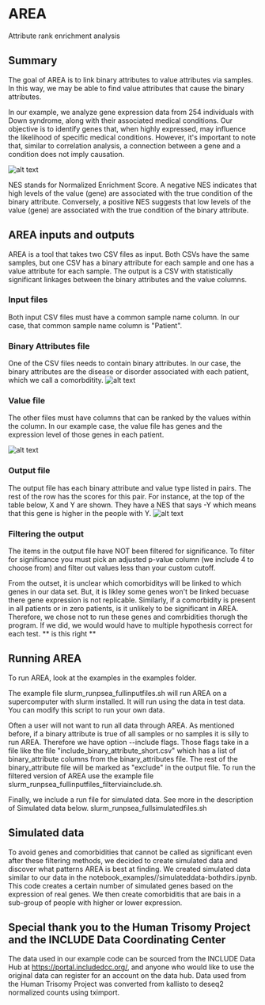 # AREA

Attribute rank enrichment analysis

## Summary

The goal of AREA is to link binary attributes to value attributes via samples. In this way, we may be able to find value attributes that cause the binary attributes.

In our example, we analyze gene expression data from 254 individuals with Down syndrome, along with their associated medical conditions. Our objective is to identify genes that, when highly expressed, may influence the likelihood of specific medical conditions.  However, it's important to note that, similar to correlation analysis, a connection between a gene and a condition does not imply causation. 

![alt text](https://github.com/Dowell-Lab/psea/blob/main/src/images/results_example_NES.png "results example")

NES stands for Normalized Enrichment Score. A negative NES indicates that high levels of the value (gene) are associated with the true condition of the binary attribute. Conversely, a positive NES suggests that low levels of the value (gene) are associated with the true condition of the binary attribute.

## AREA inputs and outputs

AREA is a tool that takes two CSV files as input. Both CSVs have the same samples, but one CSV has a binary attribute for each sample and one has a value attribute for each sample. The output is a CSV with statistically significant linkages between the binary attributes and the value columns. 

### Input files

Both input CSV files must have a common sample name column. 
In our case, that common sample name column is "Patient".

### Binary Attributes file

One of the CSV files needs to contain binary attributes. In our case, the binary attributes are the disease or disorder associated with each patient, which we call a comorbditity. 
![alt text](https://github.com/Dowell-Lab/psea/blob/main/src/images/binary_attributes_df.png "binary attributes csv")

### Value file

The other files must have columns that can be ranked by the values within the column. In our example case, the value file has genes and the expression level of those genes in each patient. 

![alt text](https://github.com/Dowell-Lab/psea/blob/main/src/images/value_df.png "Value csv")

### Output file

The output file has each binary attribute and value type listed in pairs. The rest of the row has the scores for this pair. For instance, at the top of the table below, X and Y are shown. They have a NES that says -Y which means that this gene is higher in the people with Y.
![alt text](https://github.com/Dowell-Lab/psea/blob/main/src/images/results_example_NES.png "results example")

### Filtering the output

The items in the output file have NOT been filtered for significance. To filter for significance you must pick an adjusted p-value column (we include 4 to choose from) and filter out values less than your custom cutoff. 

From the outset, it is unclear which comorbiditys will be linked to which genes in our data set. But, it is likley some genes won't be linked becuase there gene expression is not replicable. Similarly, if a comorbidity is present in all patients or in zero patients, is it unlikely to be significant in AREA. Therefore, we chose not to run these genes and comrbidities thorugh the program. If we did, we would would have to multiple hypothesis correct for each test. ** is this right ** 

## Running AREA

To run AREA, look at the examples in the examples folder. 

The example file slurm_runpsea_fullinputfiles.sh will run AREA on a supercomputer with slurm installed. It will run using the data in test data. You can modify this script to run your own data. 

Often a user will not want to run all data through AREA. As mentioned before, if a binary attribute is true of all samples or no samples it is silly to run AREA. Therefore we have option --include flags. Those flags take in a file like the file "include_binary_attribute_short.csv" which has a list of binary_attribute columns from the binary_attributes file. The rest of the binary_attribute file will be marked as "exclude" in the output file. 
To run the filtered version of AREA use the example file slurm_runpsea_fullinputfiles_filterviainclude.sh.

Finally, we include a run file for simulated data. See more in the description of Simulated data below. 
slurm_runpsea_fullsimulatedfiles.sh

## Simulated data

To avoid genes and comorbidities that cannot be called as significant even after these filtering methods, we decided to create simulated data and discover what patterns AREA is best at finding. 
We created simulated data similar to our data in the notebook_examples//simulateddata-bothdirs.ipynb. This code creates a certain number of simulated genes based on the expression of real genes. We then create comorbiditis that are bais in a sub-group of people with higher or lower expression. 

## Special thank you to the Human Trisomy Project and the INCLUDE Data Coordinating Center

The data used in our example code can be sourced from the INCLUDE Data Hub at https://portal.includedcc.org/, and anyone who would like to use the original data can register for an account on the data hub. Data used from the Human Trisomy Project was converted from kallisto to deseq2 normalized counts using tximport.
